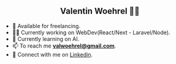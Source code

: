 <h2 align="center">Valentin Woehrel 🙋‍♂️</h2>

- 🤝 Available for freelancing.
- 👨‍💻 Currently working on WebDev(React/Next - Laravel/Node).
- 🌱 Currently learning on AI.
- 📫 To reach me **valwoehrel@gmail.com**.
- 🚀 Connect with me on [Linkedin](https://www.linkedin.com/in/valentin-woehrel-207564228/).

